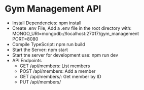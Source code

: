 # Gym Management API
- Install Dependencies:
    npm install
- Create .env File, Add a .env file in the root directory with:
    MONGO_URI=mongodb://localhost:27017/gym_management
    PORT=8080
- Compile TypeScript:
    npm run build
- Start the Server:
    npm start
- Start tne server for development use:
    npm run dev
- API Endpoints
    * GET /api/members: List members
    * POST /api/members: Add a member
    * GET /api/members/: Get member by ID
    * PUT /api/members/









